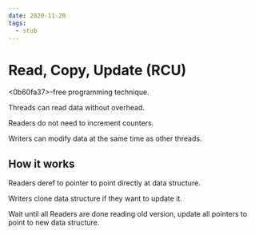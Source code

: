 ```yaml
---
date: 2020-11-20
tags: 
  - stub
---
```


# Read, Copy, Update (RCU)

<0b60fa37>-free programming technique.

Threads can read data without overhead.

Readers do not need to increment counters.

Writers can modify data at the same time as other threads.

## How it works

Readers deref to pointer to point directly at data structure.

Writers clone data structure if they want to update it.

Wait until all Readers are done reading old version, update all pointers to point to new data structure.
